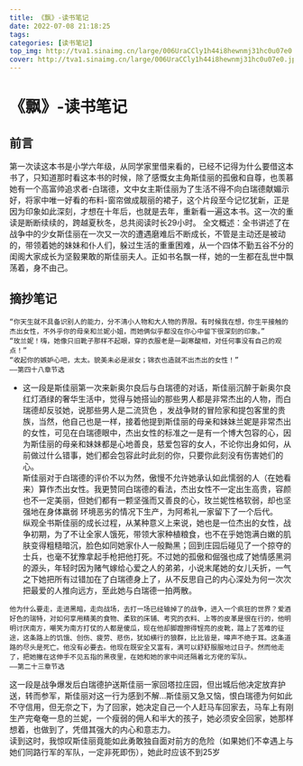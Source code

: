 ```yaml
---
title: 《飘》-读书笔记
date: 2022-07-08 21:18:25
tags:
categories: [读书笔记]
top_img: http://tva1.sinaimg.cn/large/006UraCCly1h44i8hewnmj31hc0u07e0.jpg
cover: http://tva1.sinaimg.cn/large/006UraCCly1h44i8hewnmj31hc0u07e0.jpg
---
```


# 《飘》-读书笔记
## 前言
第一次读这本书是小学六年级，从同学家里借来看的，已经不记得为什么要借这本书了，只知道那时看这本书的时候，除了感慨女主角斯佳丽的孤傲和自尊，也羡慕她有一个高富帅追求者-白瑞德，文中女主斯佳丽为了生活不得不向白瑞德献媚示好，将家中唯一好看的布料-窗帘做成靓丽的裙子，这个片段至今记忆犹新，正是因为印象如此深刻，才想在十年后，也就是去年，重新看一遍这本书。这一次的重读是断断续续的，跨越夏秋冬，总共阅读时长29小时。
全文概述：全书讲述了在战争中的少女斯佳丽在一次又一次的遭遇磨难后不断成长，不管是主动还是被动的，带领着她的妹妹和仆人们，躲过生活的重重困难，从一个四体不勤五谷不分的闺阁大家成长为坚毅果敢的斯佳丽夫人。正如书名飘一样，她的一生都在乱世中飘荡着，身不由己。
## 摘抄笔记
```
“你天生就不具备识别人的能力，分不清小人物和大人物的界限。有时候我在想，你生平接触的杰出女性，不外乎你的母亲和兰妮小姐，而她俩似乎都没在你心中留下很深刻的印象。”
“玫兰妮！嗨，她像只旧靴子那样不起眼，穿的衣服老是一副寒酸相，对任何事没有自己的观点！”
“收起你的嫉妒心吧，太太。貌美未必是淑女；锦衣也造就不出杰出的女性！”
——第四十八章节选
``` 
+ 这一段是斯佳丽第一次来新奥尔良后与白瑞德的对话，斯佳丽沉醉于新奥尔良红灯酒绿的奢华生活中，觉得与她搭讪的那些男人都是非常杰出的人物，而白瑞德却反驳她，说那些男人是二流货色 ，发战争财的冒险家和提包客里的贵族，当然，他自己也是一样，接着他提到斯佳丽的母亲和妹妹兰妮是非常杰出的女性，可见在白瑞德眼中，杰出女性的标准之一是有一个博大包容的心，因为斯佳丽的母亲和妹妹都是心地善良，慈爱包容的女人，不论你出身如何，从前做过什么错事，她们都会包容此时此刻的你，只要你此刻没有伤害她们的心。  
斯佳丽对于白瑞德的评价不以为然，傲慢不允许她承认如此懦弱的人（在她看来）算作杰出女性。我更赞同白瑞德的看法，杰出女性不一定出生高贵，容颜也不一定美丽，但她们都有一颗坚强而又善良的心，玫兰妮性格软弱，却也坚强地在身体羸弱 环境恶劣的情况下生产，为阿希礼一家留下了一个后代。  
纵观全书斯佳丽的成长过程，从某种意义上来说，她也是一位杰出的女性，战争初期，为了不让全家人饿死，带领大家种植粮食，也不在乎她饱满白嫩的肌肤变得粗糙暗沉，脸色如同她家仆人一般黝黑；回到庄园后碰见了一个掠夺的士兵，也毫不犹豫拿起手枪把他打死。不过她的孤傲和倔强也成了她情感黑洞的源头，年轻时因为赌气嫁给心爱之人的弟弟，小说末尾她的女儿夭折，一气之下她把所有过错加在了白瑞德身上了，从不反思自己的内心深处为何一次次把最爱的人推向远方，至此她与白瑞德一拍两散。
```
他为什么要走，走进黑暗，走向战场，去打一场已经输掉了的战争，进入一个疯狂的世界？爱酒好色的瑞特，对如何享用精美的食物、柔软的床铺、考究的衣料、上等的皮革是很在行的，他明明讨厌南方，嘲笑为南方打仗的人都是傻瓜，现在他却脚蹬擦得锃亮的皮靴，踏上了苦难的征途，这条路上的饥饿、创伤、疲劳、悲伤，犹如横行的狼群，比比皆是，嗥声不绝于耳。这条道路的尽头是死亡。他没有必要去。他现在既安全又富有，满可以舒舒服服地过日子。然而他走了，把她撇在这伸手不见五指的黑夜里，在她和她的家中间还隔着北方佬的军队。
——第二十三章节选
```
这一段是战争爆发后白瑞德护送斯佳丽一家回塔拉庄园，但出城后他决定放弃护送，转而参军，斯佳丽对这一行为感到不解…斯佳丽又急又恼，恨白瑞德为何如此不守信用，但无奈之下，为了回家，她决定自己一个人赶马车回家去，马车上有刚生产完奄奄一息的兰妮，一个瘦弱的佣人和半大的孩子，她必须安全回家，她那样想着，也做到了，凭借其强大的内心和意志力。  
读到这时，我惊叹斯佳丽竟能如此勇敢独自面对前方的危险（如果她们不幸遇上与她们同路行军的军队，一定非死即伤），她此时应该不到25岁







